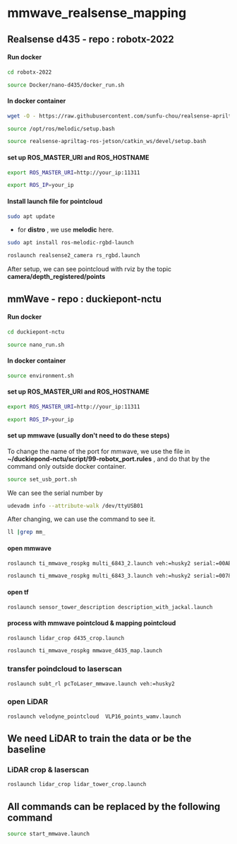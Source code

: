# mmwave_realsense_mapping
## Realsense d435 - repo : robotx-2022
#### Run docker 
```bash
cd robotx-2022
```
```bash
source Docker/nano-d435/docker_run.sh
```
#### In docker container 
```bash
wget -O - https://raw.githubusercontent.com/sunfu-chou/realsense-apriltag-ros-jetson/master/rs_at.bash | bash
```
```bash
source /opt/ros/melodic/setup.bash
```
```bash
source realsense-apriltag-ros-jetson/catkin_ws/devel/setup.bash
```
#### set up ROS_MASTER_URI and ROS_HOSTNAME
```bash
export ROS_MASTER_URI=http://your_ip:11311
```
```bash
export ROS_IP=your_ip
```
#### Install launch file for pointcloud
```bash
sudo apt update
```
* for **distro** , we use **melodic** here. 
```bash
sudo apt install ros-melodic-rgbd-launch 
```
```bash
roslaunch realsense2_camera rs_rgbd.launch
```
After setup, we can see pointcloud with rviz by the topic **camera/depth_registered/points**


## mmWave - repo : duckiepont-nctu
#### Run docker 
```bash
cd duckiepont-nctu
```
```bash
source nano_run.sh
```
#### In docker container 
```bash
source environment.sh
```
#### set up ROS_MASTER_URI and ROS_HOSTNAME
```bash
export ROS_MASTER_URI=http://your_ip:11311
```
```bash
export ROS_IP=your_ip
```
#### set up mmwave (usually don't need to do these steps)
To change the name of the port  for mmwave, we use the file in **~/duckiepond-nctu/script/99-robotx_port.rules** , and do that by the command only outside docker container.
```bash
source set_usb_port.sh
```
We can see the serial number by 
```bash
udevadm info --attribute-walk /dev/ttyUSB01
```
After changing, we can use the command to see it.
```bash
ll |grep mm_ 
 ```
 #### open mmwave
```bash
roslaunch ti_mmwave_rospkg multi_6843_2.launch veh:=husky2 serial:=00AB4BE1
```
```bash
roslaunch ti_mmwave_rospkg multi_6843_3.launch veh:=husky2 serial:=00789E0C
```
#### open tf
```bash
roslaunch sensor_tower_description description_with_jackal.launch
```
#### process with mmwave pointcloud & mapping pointcloud
```bash
roslaunch lidar_crop d435_crop.launch
```
```bash
roslaunch ti_mmwave_rospkg mmwave_d435_map.launch
```
### transfer poindcloud to laserscan
```bash
roslaunch subt_rl pcToLaser_mmwave.launch veh:=husky2
```
### open LiDAR
```bash
roslaunch velodyne_pointcloud  VLP16_points_wamv.launch
```
## We need LiDAR to train the data or be the baseline
### LiDAR crop & laserscan
```bash
roslaunch lidar_crop lidar_tower_crop.launch
```
## All commands can be replaced by the following command
```bash
source start_mmwave.launch
```
